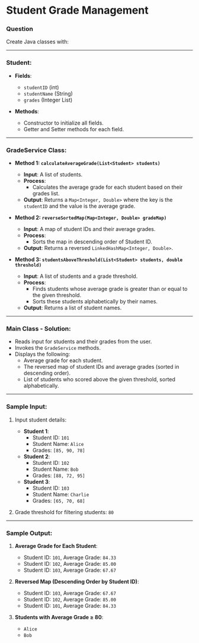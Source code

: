 # Student Grade Management

### Question

Create Java classes with:

---

### **Student**:
- **Fields**:
  - `studentID` (int)
  - `studentName` (String)
  - `grades` (Integer List)

- **Methods**:
  - Constructor to initialize all fields.
  - Getter and Setter methods for each field.

---

### **GradeService Class**:
- **Method 1: `calculateAverageGrade(List<Student> students)`**
  - **Input**: A list of students.
  - **Process**:
    - Calculates the average grade for each student based on their grades list.
  - **Output**: Returns a `Map<Integer, Double>` where the key is the `studentID` and the value is the average grade.

- **Method 2: `reverseSortedMap(Map<Integer, Double> gradeMap)`**
  - **Input**: A map of student IDs and their average grades.
  - **Process**:
    - Sorts the map in descending order of Student ID.
  - **Output**: Returns a reversed `LinkedHashMap<Integer, Double>`.

- **Method 3: `studentsAboveThreshold(List<Student> students, double threshold)`**
  - **Input**: A list of students and a grade threshold.
  - **Process**:
    - Finds students whose average grade is greater than or equal to the given threshold.
    - Sorts these students alphabetically by their names.
  - **Output**: Returns a list of student names.

---

### **Main Class - Solution**:
- Reads input for students and their grades from the user.
- Invokes the `GradeService` methods.
- Displays the following:
  - Average grade for each student.
  - The reversed map of student IDs and average grades (sorted in descending order).
  - List of students who scored above the given threshold, sorted alphabetically.

---

### Sample Input:

1. Input student details:
   - **Student 1**:
     - Student ID: `101`
     - Student Name: `Alice`
     - Grades: `[85, 90, 78]`
   - **Student 2**:
     - Student ID: `102`
     - Student Name: `Bob`
     - Grades: `[88, 72, 95]`
   - **Student 3**:
     - Student ID: `103`
     - Student Name: `Charlie`
     - Grades: `[65, 70, 68]`

2. Grade threshold for filtering students: `80`

---

### Sample Output:

1. **Average Grade for Each Student**:
   - Student ID: `101`, Average Grade: `84.33`
   - Student ID: `102`, Average Grade: `85.00`
   - Student ID: `103`, Average Grade: `67.67`

2. **Reversed Map (Descending Order by Student ID)**:
   - Student ID: `103`, Average Grade: `67.67`
   - Student ID: `102`, Average Grade: `85.00`
   - Student ID: `101`, Average Grade: `84.33`


3. **Students with Average Grade ≥ 80**:
   - `Alice`
   - `Bob`
